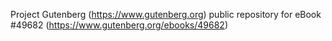 Project Gutenberg (https://www.gutenberg.org) public repository for eBook #49682 (https://www.gutenberg.org/ebooks/49682)
